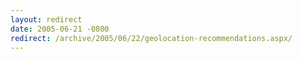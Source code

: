 ```yaml
---
layout: redirect
date: 2005-06-21 -0800
redirect: /archive/2005/06/22/geolocation-recommendations.aspx/
---
```

